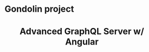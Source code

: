 # Gondolin project

<h1 align="center"><strong>Advanced GraphQL Server w/ Angular</strong></h1>

<br />
